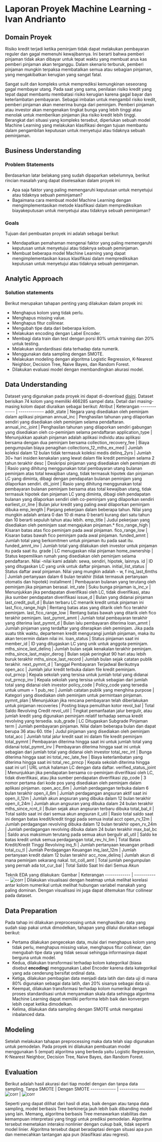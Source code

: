 # Laporan Proyek Machine Learning - Ivan Andrianto

## Domain Proyek

Risiko kredit terjadi ketika peminjam tidak dapat melakukan pembayaran reguler dan gagal memenuhi kewajibannya. Ini berarti bahwa pemberi pinjaman tidak akan dibayar untuk tepat waktu yang membuat arus kas pemberi pinjaman akan terganggu. Dalam skenario terburuk, pemberi pinjaman mungkin terpaksa membatalkan semua atau sebagian pinjaman, yang mengakibatkan kerugian yang sangat fatal. 

Sangat sulit dan kompleks untuk memprediksi kemungkinan seseorang gagal membayar utang. Pada saat yang sama, penilaian risiko kredit yang tepat dapat membantu membatasi risiko kerugian karena gagal bayar dan keterlambatan pembayaran. Sebagai imbalan untuk mengambil risiko kredit, pemberi pinjaman akan menerima bunga dari peminjam. Pemberi pinjaman atau investor akan mengenakan tingkat bunga yang lebih tinggi atau menolak untuk memberikan pinjaman jika risiko kredit lebih tinggi. Berangkat dari situasi yang kompleks tersebut, diperlukan sebuah model Machine Learning yang melakukan klasifikasi dengan tujuan membantu dalam pengambilan keputusan untuk menyetujui atau tidaknya sebuah peminjaman.

## Business Understanding

### Problem Statements

Berdasarkan latar belakang yang sudah dipaparkan sebelumnya, berikut rincian masalah yang dapat diselesaikan dalam proyek ini:
- Apa saja faktor yang paling memengaruhi keputusan untuk menyetujui atau tidaknya sebuah peminjaman?
- Bagaimana cara membuat model Machine Learning dengan mengimplementasikan metode klasifikasi dalam memprediksikan biayakeputusan untuk menyetujui atau tidaknya sebuah peminjaman?

### Goals

Tujuan dari pembuatan proyek ini adalah sebagai berikut:
- Mendapatkan pemahaman mengenai faktor yang paling memengaruhi keputusan untuk menyetujui atau tidaknya sebuah peminjaman.
- Membuat beberapa model Machine Learning yang dapat mengimplementasikan kasus klasifikasi dalam memprediksikan keputusan untuk menyetujui atau tidaknya sebuah peminjaman.

## Analytic Approach

### Solution statements
Berikut merupakan tahapan penting yang dilakukan dalam proyek ini:
- Menghapus kolom yang tidak perlu.
- Menghapus missing value.
- Menghapus fitur collinear.
- Mengubah tipe data dari beberapa kolom.
- Melakukan encoding dengan Label Encoder.
- Membagi data train dan test dengan porsi 80% untuk training dan 20% untuk testing.
- Melakukan standardisasi data terhadap data numerik.
- Menggunakan data sampling dengan SMOTE.
- Melakukan modeling dengan algoritma Logistic Regression, K-Nearest Neighbor, Decision Tree, Naive Bayes, dan Random Forest.
- Dilakukan evaluasi model dengan membandingkan akurasi model.

## Data Understanding
Dataset yang digunakan pada proyek ini dapat di-download [disini](https://rakamin-lms.s3.ap-southeast-1.amazonaws.com/vix-assets/idx-partners/loan_data_2007_2014.csv). Dataset berisikan 74 kolom yang memiliki 466285 sampel data. Detail dari masing-masing kolom dapat diuraikan sebagai berikut:
Atribut  | Keterangan
------------- | -------------
addr_state	|	Negara yang disediakan oleh peminjam dalam aplikasi pinjaman
annual_inc	|	Penghasilan tahunan yang dilaporkan sendiri yang disediakan oleh peminjam selama pendaftaran.
annual_inc_joint	|	Penghasilan tahunan yang dilaporkan sendiri gabungan yang disediakan oleh co-peminjam selama pendaftaran
application_type	|	Menunjukkan apakah pinjaman adalah aplikasi individu atau aplikasi bersama dengan dua peminjam bersama
collection_recovery_fee	|	Biaya pengumpulan biaya penagihan
collections_12_mths_ex_med	|	Jumlah koleksi dalam 12 bulan tidak termasuk koleksi medis
delinq_2yrs	|	Jumlah 30+ hari insiden kenakalan yang lewat dalam file kredit peminjam selama 2 tahun terakhir
desc	|	Deskripsi pinjaman yang disediakan oleh peminjam
dti	|	Rasio yang dihitung menggunakan total pembayaran utang bulanan peminjam atas total kewajiban utang, tidak termasuk hipotek dan pinjaman LC yang diminta, dibagi dengan pendapatan bulanan peminjam yang dilaporkan sendiri.
dti_joint	|	Rasio yang dihitung menggunakan total pembayaran bulanan peminjam bersama atas total kewajiban utang, tidak termasuk hipotek dan pinjaman LC yang diminta, dibagi oleh pendapatan bulanan yang dilaporkan sendiri oleh co-peminjam yang dilaporkan sendiri
earliest_cr_line	|	Bulan jalur kredit yang paling awal dilaporkan peminjam dibuka
emp_length	|	Panjang pekerjaan dalam beberapa tahun. Nilai yang mungkin adalah antara 0 dan 10 di mana 0 berarti kurang dari satu tahun dan 10 berarti sepuluh tahun atau lebih.
emp_title	|	Judul pekerjaan yang disediakan oleh peminjam saat mengajukan pinjaman.*
fico_range_high	|	Kisaran batas atas fico peminjam pada awal pinjaman.
fico_range_low	|	Kisaran batas bawah fico peminjam pada awal pinjaman.
funded_amnt	|	Jumlah total yang berkomitmen untuk pinjaman itu pada saat itu.
funded_amnt_inv	|	Jumlah total yang dilakukan oleh investor untuk pinjaman itu pada saat itu.
grade	|	LC menugaskan nilai pinjaman
home_ownership	|	Status kepemilikan rumah yang disediakan oleh peminjam selama pendaftaran. Nilai -nilai kami adalah: sewa, sendiri, hipotek, lainnya.
id	|	ID yang ditugaskan LC yang unik untuk daftar pinjaman.
initial_list_status	|	Status daftar awal pinjaman. Nilai yang mungkin adalah - w, f
inq_last_6mths	|	Jumlah pertanyaan dalam 6 bulan terakhir (tidak termasuk pertanyaan otomatis dan hipotek)
installment	|	Pembayaran bulanan yang terutang oleh peminjam jika pinjaman berasal.
int_rate	|	Suku bunga pinjaman
is_inc_v	|	Menunjukkan jika pendapatan diverifikasi oleh LC, tidak diverifikasi, atau jika sumber pendapatan diverifikasi
issue_d	|	Bulan yang didanai pinjaman
last_credit_pull_d	|	Bulan terbaru LC menarik kredit untuk pinjaman ini
last_fico_range_high	|	Rentang batas atas yang ditarik oleh fico terakhir peminjam.
last_fico_range_low	|	Rentang batas bawah yang ditarik oleh fico terakhir peminjam.
last_pymnt_amnt	|	Jumlah total pembayaran terakhir yang diterima
last_pymnt_d	|	Bulan lalu pembayaran diterima
loan_amnt	|	Jumlah pinjaman yang terdaftar yang diterapkan oleh peminjam. Jika pada suatu titik waktu, departemen kredit mengurangi jumlah pinjaman, maka itu akan tercermin dalam nilai ini.
loan_status	|	Status pinjaman saat ini
member_id	|	ID yang ditugaskan LC yang unik untuk anggota peminjam.
mths_since_last_delinq	|	Jumlah bulan sejak kenakalan terakhir peminjam.
mths_since_last_major_derog	|	Bulan sejak peringkat 90 hari atau lebih buruk terakhir
mths_since_last_record	|	Jumlah bulan sejak catatan publik terakhir.
next_pymnt_d	|	Tanggal Pembayaran Terjadwal Berikutnya
open_acc	|	Jumlah jalur kredit terbuka dalam file kredit peminjam.
out_prncp	|	Kepala sekolah yang tersisa untuk jumlah total yang didanai
out_prncp_inv	|	Kepala sekolah yang tersisa untuk sebagian dari jumlah total yang didanai oleh investor
policy_code	|	Policy_code yang tersedia untuk umum = 1
pub_rec	|	Jumlah catatan publik yang menghina
purpose	|	Kategori yang disediakan oleh peminjam untuk permintaan pinjaman.
pymnt_plan	|	Menunjukkan jika rencana pembayaran telah diberlakukan untuk pinjaman
recoveries	|	Posting biaya pemulihan kotor
revol_bal	|	Total Saldo Revolving Credit
revol_util	|	Tingkat pemanfaatan jalur bergulir, atau jumlah kredit yang digunakan peminjam relatif terhadap semua kredit revolving yang tersedia.
sub_grade	|	LC Ditugaskan Subgrade Pinjaman
term	|	Jumlah pembayaran pinjaman. Nilai dalam beberapa bulan dan dapat berupa 36 atau 60.
title	|	Judul pinjaman yang disediakan oleh peminjam
total_acc	|	Jumlah total jalur kredit saat ini dalam file kredit peminjam
total_pymnt	|	Pembayaran diterima hingga saat ini untuk jumlah total yang didanai
total_pymnt_inv	|	Pembayaran diterima hingga saat ini untuk sebagian dari jumlah total yang didanai oleh investor
total_rec_int	|	Bunga diterima hingga saat ini
total_rec_late_fee	|	Biaya keterlambatan yang diterima hingga saat ini
total_rec_prncp	|	Kepala sekolah diterima hingga saat ini
url	|	URL untuk halaman LC dengan data daftar.
verified_status_joint	|	Menunjukkan jika pendapatan bersama co-peminjam diverifikasi oleh LC, tidak diverifikasi, atau jika sumber pendapatan diverifikasi
zip_code	|	3 nomor pertama dari kode pos yang disediakan oleh peminjam dalam aplikasi pinjaman.
open_acc_6m	|	Jumlah perdagangan terbuka dalam 6 bulan terakhir
open_il_6m	|	Jumlah perdagangan angsuran aktif saat ini
open_il_12m	|	Jumlah akun angsuran yang dibuka dalam 12 bulan terakhir
open_il_24m	|	Jumlah akun angsuran yang dibuka dalam 24 bulan terakhir
mths_since_rcnt_il	|	Bulan sejak akun angsuran terbaru dibuka
total_bal_il	|	Total saldo saat ini dari semua akun angsuran
il_util	|	Rasio total saldo saat ini dengan batas kredit/kredit tinggi pada semua instal acct
open_rv_12m	|	Jumlah perdagangan revolving dibuka dalam 12 bulan terakhir
open_rv_24m	|	Jumlah perdagangan revolving dibuka dalam 24 bulan terakhir
max_bal_bc	|	Saldo arus maksimum terutang pada semua akun bergulir
all_util	|	Saldo ke batas kredit untuk semua perdagangan
total_rev_hi_lim	|	Total Batas Kredit/Kredit Tinggi Revolving
inq_fi	|	Jumlah pertanyaan keuangan pribadi
total_cu_tl	|	Jumlah Perdagangan Keuangan
inq_last_12m	|	Jumlah pertanyaan kredit dalam 12 bulan terakhir
acc_now_delinq	|	Jumlah akun di mana peminjam sekarang nakal.
tot_coll_amt	|	Total jumlah pengumpulan yang pernah ada
tot_cur_bal	|	Total Saldo Saat Ini dari Semua Akun

Teknik EDA yang dilakukan:
Gambar  | Keterangan
------------- | -------------
![corr](https://i.ibb.co/hyJWL37/correlation.png) | Dilakukan visualisasi dengan heatmap untuk melihat korelasi antar kolom numerikal untuk melihat hubungan variabel manakah yang paling dominan. Dengan visualisasi ini juga dapat ditemukan fitur collinear pada dataset.

## Data Preparation
Pada tahap ini dilakukan preprocessing untuk menghasilkan data yang sudah siap pakai untuk dimodelkan, tahapan yang dilalui diuraikan sebagai berikut:
- Pertama dilakukan pengecekan data, mulai dari menghapus kolom yang tidak perlu, menghapus missing value, menghapus fitur collinear, dan mengubah tipe data yang tidak sesuai sehingga informasinya dapat berguna untuk model.
- Kedua, dilakukan transformasi terhadap kolom kategorikal (biasa disebut **encoding**) menggunakan Label Encoder karena data kategorikal yang ada cenderung bersifat ordinal data.
- Ketiga, dilakukan pembagian data menjadi data latih dan data uji di mana 80% digunakan sebagai data latih, dan 20% sisanya sebagai data uji.
- Keempat, dilakukan transformasi terhadap kolom numerikal dengan proses standardisasi untuk menyamakan skala data sehingga algoritma Machine Learning dapat memiliki performa lebih baik dan konvergen lebih cepat ketika dimodelkan.
- Kelima, dilakukan data sampling dengan SMOTE untuk mengatasi inbalanced data.

## Modeling
Setelah melakukan tahapan preprocessing maka data telah siap digunakan untuk pemodelan. Pada proyek ini dilakukan pembuatan model menggunakan 5 (empat) algoritma yang berbeda yaitu Logistic Regression, K-Nearest Neighbor, Decision Tree, Naive Bayes, dan Random Forest.

## Evaluation
Berikut adalah hasil akurasi dari tiap model dengan dan tanpa data sampling.
Tanpa SMOTE  | Dengan SMOTE
------------- | -------------
![corr](https://i.ibb.co/jV84FYs/tanpa-smote.png) | ![corr](https://i.ibb.co/bN3Hvt9/dengan-smote.png)

Seperti yang dapat dilihat dari hasil di atas, baik dengan atau tanpa data sampling, model berbasis Tree berkinerja jauh lebih baik dibanding model yang lain. Memang, algoritma berbasis Tree menawarkan stabilitas dan kemampuan interpretasi yang tinggi untuk prediksi pemodelan. Algoritma tersebut memetakan interaksi nonlinier dengan cukup baik, tidak seperti model linier. Algoritma tersebut dapat beradaptasi dengan situasi apa pun dan memecahkan tantangan apa pun (klasifikasi atau regresi).